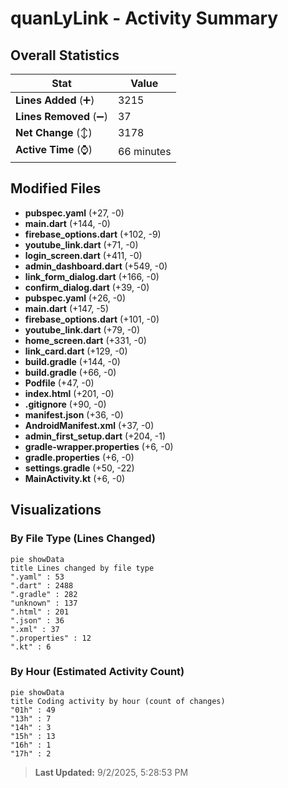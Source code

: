 # quanLyLink - Activity Summary 

## Overall Statistics

| Stat                   | Value                                                             |
| ---------------------- | ----------------------------------------------------------------- |
| **Lines Added** (➕)   | 3215                                          |
| **Lines Removed** (➖) | 37                                        |
| **Net Change** (↕)    | 3178                |
| **Active Time** (⌚)   | 66 minutes |


## Modified Files
- **pubspec.yaml** (+27, -0)
- **main.dart** (+144, -0)
- **firebase_options.dart** (+102, -9)
- **youtube_link.dart** (+71, -0)
- **login_screen.dart** (+411, -0)
- **admin_dashboard.dart** (+549, -0)
- **link_form_dialog.dart** (+166, -0)
- **confirm_dialog.dart** (+39, -0)
- **pubspec.yaml** (+26, -0)
- **main.dart** (+147, -5)
- **firebase_options.dart** (+101, -0)
- **youtube_link.dart** (+79, -0)
- **home_screen.dart** (+331, -0)
- **link_card.dart** (+129, -0)
- **build.gradle** (+144, -0)
- **build.gradle** (+66, -0)
- **Podfile** (+47, -0)
- **index.html** (+201, -0)
- **.gitignore** (+90, -0)
- **manifest.json** (+36, -0)
- **AndroidManifest.xml** (+37, -0)
- **admin_first_setup.dart** (+204, -1)
- **gradle-wrapper.properties** (+6, -0)
- **gradle.properties** (+6, -0)
- **settings.gradle** (+50, -22)
- **MainActivity.kt** (+6, -0)

## Visualizations

### By File Type (Lines Changed)

```mermaid
pie showData
title Lines changed by file type
".yaml" : 53
".dart" : 2488
".gradle" : 282
"unknown" : 137
".html" : 201
".json" : 36
".xml" : 37
".properties" : 12
".kt" : 6
```

### By Hour (Estimated Activity Count)

```mermaid
pie showData
title Coding activity by hour (count of changes)
"01h" : 49
"13h" : 7
"14h" : 3
"15h" : 13
"16h" : 1
"17h" : 2
```


> **Last Updated:** 9/2/2025, 5:28:53 PM